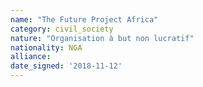 ```yaml
---
name: "The Future Project Africa"
category: civil_society
nature: "Organisation à but non lucratif"
nationality: NGA
alliance: 
date_signed: '2018-11-12'
---
```

    